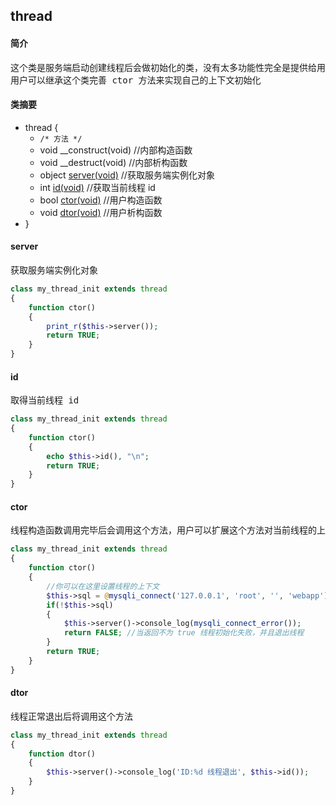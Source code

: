 ## thread
#### 简介
<pre>
这个类是服务端启动创建线程后会做初始化的类，没有太多功能性完全是提供给用户可以自己初始化一些线程上下文的
用户可以继承这个类完善 ctor 方法来实现自己的上下文初始化
</pre>
#### 类摘要
- thread {
	- `/* 方法 */`
	- void __construct(void) //内部构造函数
	- void __destruct(void) //内部析构函数
	- object [server(void)](thread.md#server) //获取服务端实例化对象
	- int [id(void)](thread.md#id) //获取当前线程 id
	- bool [ctor(void)](thread.md#ctor) //用户构造函数
	- void [dtor(void)](thread.md#dtor) //用户析构函数
- }
#### server
<pre>
获取服务端实例化对象
</pre>
```php
class my_thread_init extends thread
{
	function ctor()
	{
		print_r($this->server());
		return TRUE;
	}
}
```
#### id
<pre>
取得当前线程 id
</pre>
```php
class my_thread_init extends thread
{
	function ctor()
	{
		echo $this->id(), "\n";
		return TRUE;
	}
}
```
#### ctor
<pre>
线程构造函数调用完毕后会调用这个方法，用户可以扩展这个方法对当前线程的上下文做初始化
</pre>
```php
class my_thread_init extends thread
{
	function ctor()
	{
		//你可以在这里设置线程的上下文
		$this->sql = @mysqli_connect('127.0.0.1', 'root', '', 'webapp');
		if(!$this->sql)
		{
			$this->server()->console_log(mysqli_connect_error());
			return FALSE; //当返回不为 true 线程初始化失败，并且退出线程
		}
		return TRUE;
	}
}
```
#### dtor
<pre>
线程正常退出后将调用这个方法
</pre>
```php
class my_thread_init extends thread
{
	function dtor()
	{
		$this->server()->console_log('ID:%d 线程退出', $this->id());
	}
}
```
